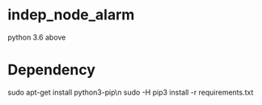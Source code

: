 
# indep_node_alarm
python 3.6 above
# Dependency
sudo apt-get install python3-pip\n
sudo -H pip3 install -r requirements.txt
